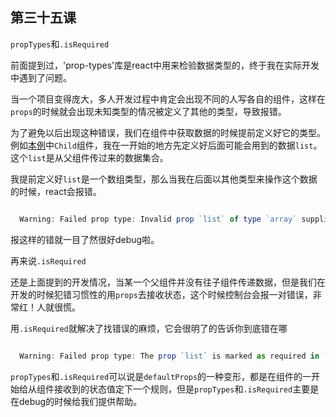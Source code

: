 ## 第三十五课

`propTypes`和`.isRequired`

前面提到过，'prop-types'库是react中用来检验数据类型的，终于我在实际开发中遇到了问题。


当一个项目变得庞大，多人开发过程中肯定会出现不同的人写各自的组件，这样在`props`的时候就会出现未知类型的情况被定义了其他的类型，导致报错。


为了避免以后出现这种错误，我们在组件中获取数据的时候提前定义好它的类型。例如[本例](https://github.com/daoyi7/r/blob/master/src/study/study-35/study-35.js)中`Child`组件，我在一开始的地方先定义好后面可能会用到的数据`list`。这个`list`是从父组件传过来的数据集合。

我提前定义好`list`是一个数组类型，那么当我在后面以其他类型来操作这个数据的时候，react会报错。
```javascript

  Warning: Failed prop type: Invalid prop `list` of type `array` supplied to `Child`, expected `number`.
```

报这样的错就一目了然很好debug啦。



再来说`.isRequired`

还是上面提到的开发情况，当某一个父组件并没有往子组件传递数据，但是我们在开发的时候犯错习惯性的用`props`去接收状态，这个时候控制台会报一对错误，非常红！人就很慌。

用`.isRequired`就解决了找错误的麻烦，它会很明了的告诉你到底错在哪
```javascript

  Warning: Failed prop type: The prop `list` is marked as required in `Child`, but its value is `undefined`.
```


`propTypes`和`.isRequired`可以说是`defaultProps`的一种变形，都是在组件的一开始给从组件接收到的状态值定下一个规则，但是`propTypes`和`.isRequired`主要是在debug的时候给我们提供帮助。
